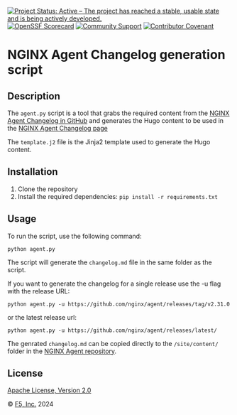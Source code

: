 [![Project Status: Active – The project has reached a stable, usable state and is being actively developed.](https://www.repostatus.org/badges/latest/active.svg)](https://www.repostatus.org/#active)
[![OpenSSF Scorecard](https://api.securityscorecards.dev/projects/github.com/nginx/agent-changelog/badge)](https://securityscorecards.dev/viewer/?uri=github.com/nginx/agent-changelog)
[![Community Support](https://badgen.net/badge/support/community/cyan?icon=awesome)](https://github.com/nginx/agent-changelog/blob/main/SUPPORT.md)
[![Contributor Covenant](https://img.shields.io/badge/Contributor%20Covenant-2.1-4baaaa.svg)](https://github.com/nginx/agent-changelog/blob/main/CODE_OF_CONDUCT.md)

# NGINX Agent Changelog generation script

## Description
The `agent.py` script is a tool that grabs the required content from the [NGINX Agent Changelog in GitHub](https://github.com/nginx/agent/releases) and generates the Hugo content to be used in the [NGINX Agent Changelog page](https://docs.nginx.com/nginx-agent/changelog/)

The `template.j2` file is the Jinja2 template used to generate the Hugo content.

## Installation
1. Clone the repository
2. Install the required dependencies: `pip install -r requirements.txt`

## Usage
To run the script, use the following command:

`python agent.py`

The script will generate the `changelog.md` file in the same folder as the script.

If you want to generate the changelog for a single release use the -u flag with the release URL:

`python agent.py -u https://github.com/nginx/agent/releases/tag/v2.31.0`

or the latest release url:

`python agent.py -u https://github.com/nginx/agent/releases/latest/`

The genrated `changelog.md` can be copied directly to the `/site/content/` folder in the [NGINX Agent repository](https://github.com/nginx/agent/tree/main/site/content).

## License

[Apache License, Version 2.0](https://github.com/nginx/agent-changelog/blob/main/LICENSE)

&copy; [F5, Inc.](https://www.f5.com/) 2024